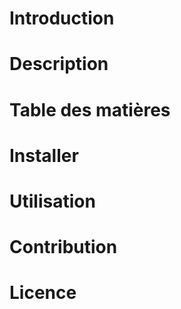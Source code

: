 # Introduction
# Description
# Table des matières
# Installer
# Utilisation
# Contribution
# Licence
